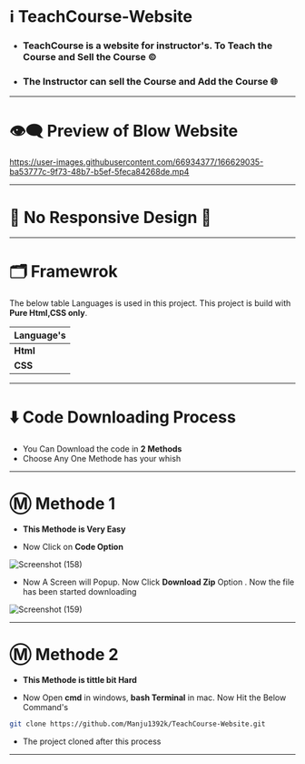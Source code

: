 # ℹ️ TeachCourse-Website
* ### TeachCourse is a website for instructor's. To Teach the Course and Sell the Course ©️
* ### The Instructor can sell the Course and Add the Course 🌐

---

# 👁️‍🗨️ Preview of Blow Website

https://user-images.githubusercontent.com/66934377/166629035-ba53777c-9f73-48b7-b5ef-5feca84268de.mp4

---

# 📱 No Responsive Design 🥲

---

# 🗂️ Framewrok

The below table Languages is used in this project. This project is build with **Pure Html,CSS only**.

| Language's     | 
| ------------- | 
| __Html__         | 
| __CSS__      | 

---

# ⬇️ Code Downloading Process

* You Can Download the code in **2 Methods**
* Choose Any One Methode has your whish

---

# Ⓜ️ Methode 1

* **This Methode is Very Easy**

* Now Click on __Code Option__

![Screenshot (158)](https://user-images.githubusercontent.com/66934377/164152919-f2854829-535d-4227-9c2f-031f8051f6ac.png)

* Now A Screen will Popup. Now Click **Download Zip** Option . Now the file has been started downloading 

![Screenshot (159)](https://user-images.githubusercontent.com/66934377/164153128-b64e85a2-e40c-4457-9835-a749ac79acd6.png)

---

# Ⓜ️ Methode 2

* **This Methode is tittle bit Hard**

* Now Open **cmd** in windows, **bash Terminal** in mac. Now Hit the Below Command's

```bash
git clone https://github.com/Manju1392k/TeachCourse-Website.git
```

* The project cloned after this process

---

